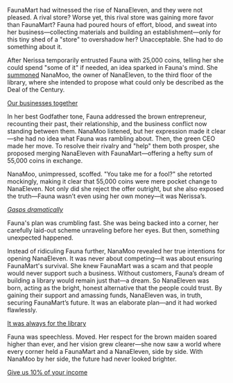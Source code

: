 <!-- title: Deal of the Century -->
<!-- relationship: Alliance -->

FaunaMart had witnessed the rise of NanaEleven, and they were not pleased. A rival store? Worse yet, this rival store was gaining more favor than FaunaMart? Fauna had poured hours of effort, blood, and sweat into her business—collecting materials and building an establishment—only for this tiny shed of a "store" to overshadow her? Unacceptable. She had to do something about it.

After Nerissa temporarily entrusted Fauna with 25,000 coins, telling her she could spend "some of it" if needed, an idea sparked in Fauna's mind. She [summoned](https://www.youtube.com/live/8x-MVX8h9gU?feature=shared&t=920) NanaMoo, the owner of NanaEleven, to the third floor of the library, where she intended to propose what could only be described as the Deal of the Century.

[Our businesses together](#embed:https://www.youtube.com/live/8x-MVX8h9gU?feature=shared&t=1082)

In her best Godfather tone, Fauna addressed the brown entrepreneur, recounting their past, their relationship, and the business conflict now standing between them. NanaMoo listened, but her expression made it clear—she had no idea what Fauna was rambling about. Then, the green CEO made her move. To resolve their rivalry and "help" them both prosper, she proposed merging NanaEleven with FaunaMart—offering a hefty sum of 55,000 coins in exchange.

NanaMoo, unimpressed, scoffed. "You take me for a fool?" she retorted mockingly, making it clear that 55,000 coins were mere pocket change to NanaEleven. Not only did she reject the offer outright, but she also exposed the truth—Fauna wasn’t even using her own money—it was Nerissa’s.

[_Gasps dramatically_](#embed:https://www.youtube.com/live/oq_4QZacuso?feature=shared&t=1263)

Fauna's plan was crumbling fast. She was being backed into a corner, her carefully laid-out scheme unraveling before her eyes. But then, something unexpected happened.

Instead of ridiculing Fauna further, NanaMoo revealed her true intentions for opening NanaEleven. It was never about competing—it was about ensuring FaunaMart's survival. She knew FaunaMart was a scam and that people would never support such a business. Without customers, Fauna’s dream of building a library would remain just that—a dream. So NanaEleven was born, acting as the bright, honest alternative that the people could trust. By gaining their support and amassing funds, NanaEleven was, in truth, securing FaunaMart’s future. It was an elaborate plan—and it had worked flawlessly.

[It was always for the library](#embed:https://www.youtube.com/live/8x-MVX8h9gU?feature=shared&t=1516)

Fauna was speechless. Moved. Her respect for the brown maiden soared higher than ever, and her vision grew clearer—she now saw a world where every corner held a FaunaMart and a NanaEleven, side by side. With NanaMoo by her side, the future had never looked brighter.

[Give us 10% of your income](#embed:https://www.youtube.com/live/8x-MVX8h9gU?feature=shared&t=1970)
